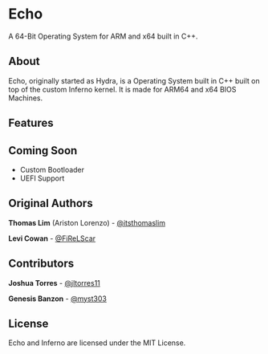 # Echo
A 64-Bit Operating System for ARM and x64 built in C++.

## About
Echo, originally started as Hydra, is a Operating System built in C++ built on top of the
custom Inferno kernel. It is made for ARM64 and x64 BIOS Machines.
<!-- TODO: Work on expanding this section. To me (Thomas Lim), it doesn't look that descriptive. -->

## Features

## Coming Soon
- Custom Bootloader
- UEFI Support

## Original Authors
**Thomas Lim** (Ariston Lorenzo) - [@itsthomaslim](https://github.com/itsthomaslim)

**Levi Cowan** - [@FiReLScar](https://github.com/FiReLScar)

## Contributors
**Joshua Torres** - [@jltorres11](https://github.com/jltorres11)

**Genesis Banzon** - [@myst303](https://github.com/amist3301)

## License
Echo and Inferno are licensed under the MIT License.

<!-- 宣速的笔记：这个文件现在真的很糟糕。我会尝试修复它（也许稍后会使用 myst303）。 如果您对放置的内容有任何建议，请在下面发表评论。 -->
